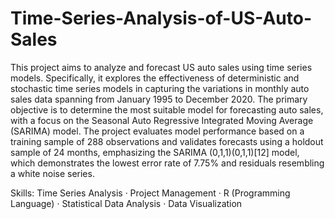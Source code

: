 # Time-Series-Analysis-of-US-Auto-Sales

This project aims to analyze and forecast US auto sales using time series models. Specifically, it explores the effectiveness of deterministic and stochastic time series models in capturing the variations in monthly auto sales data spanning from January 1995 to December 2020. The primary objective is to determine the most suitable model for forecasting auto sales, with a focus on the Seasonal Auto Regressive Integrated Moving Average (SARIMA) model. The project evaluates model performance based on a training sample of 288 observations and validates forecasts using a holdout sample of 24 months, emphasizing the SARIMA (0,1,1)(0,1,1)[12] model, which demonstrates the lowest error rate of 7.75% and residuals resembling a white noise series.

Skills: Time Series Analysis · Project Management · R (Programming Language) · Statistical Data Analysis · Data Visualization
